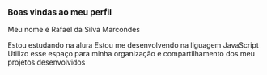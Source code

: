 ### Boas vindas ao meu perfil

Meu nome é Rafael da Silva Marcondes

Estou estudando na alura 
Estou me desenvolvendo na liguagem JavaScript
Utilizo esse espaço para minha organização e compartilhamento dos meu projetos desenvolvidos
